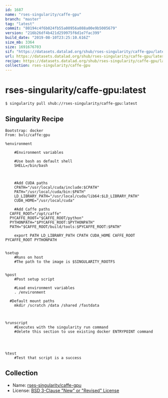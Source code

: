 ```yaml
---
id: 1687
name: "rses-singularity/caffe-gpu"
branch: "master"
tag: "latest"
commit: "80194c4f6b024fb55a00956a088a00e9b5005679"
version: "216b26df4b421d259975f6d1e7fac399"
build_date: "2019-08-10T23:25:10.616Z"
size_mb: 3364
size: 1691676703
sif: "https://datasets.datalad.org/shub/rses-singularity/caffe-gpu/latest/2019-08-10-80194c4f-216b26df/216b26df4b421d259975f6d1e7fac399.simg"
url: https://datasets.datalad.org/shub/rses-singularity/caffe-gpu/latest/2019-08-10-80194c4f-216b26df/
recipe: https://datasets.datalad.org/shub/rses-singularity/caffe-gpu/latest/2019-08-10-80194c4f-216b26df/Singularity
collection: rses-singularity/caffe-gpu
---
```


# rses-singularity/caffe-gpu:latest

```bash
$ singularity pull shub://rses-singularity/caffe-gpu:latest
```

## Singularity Recipe

```singularity
Bootstrap: docker
From: bvlc/caffe:gpu

%environment

	#Environment variables

	#Use bash as default shell
	SHELL=/bin/bash

	

	#Add CUDA paths
	CPATH="/usr/local/cuda/include:$CPATH"
	PATH="/usr/local/cuda/bin:$PATH"
	LD_LIBRARY_PATH="/usr/local/cuda/lib64:$LD_LIBRARY_PATH"
	CUDA_HOME="/usr/local/cuda"

	#Add Caffe paths
  CAFFE_ROOT="/opt/caffe"
  PYCAFFE_ROOT="$CAFFE_ROOT/python"
  PYTHONPATH="$PYCAFFE_ROOT:$PYTHONPATH"
  PATH="$CAFFE_ROOT/build/tools:$PYCAFFE_ROOT:$PATH"

	export PATH LD_LIBRARY_PATH CPATH CUDA_HOME CAFFE_ROOT PYCAFFE_ROOT PYTHONPATH


%setup
	#Runs on host
	#The path to the image is $SINGULARITY_ROOTFS


%post
	#Post setup script

	#Load environment variables
	. /environment

  #Default mount paths
	mkdir /scratch /data /shared /fastdata



%runscript
	#Executes with the singularity run command
	#delete this section to use existing docker ENTRYPOINT command




%test
	#Test that script is a success
```

## Collection

 - Name: [rses-singularity/caffe-gpu](https://github.com/rses-singularity/caffe-gpu)
 - License: [BSD 3-Clause "New" or "Revised" License](https://api.github.com/licenses/bsd-3-clause)

